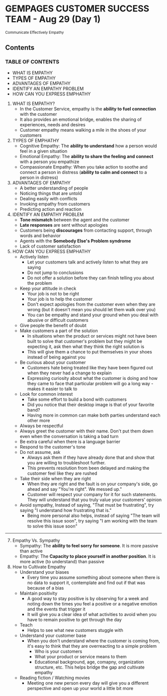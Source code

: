 # GEMPAGES CUSTOMER SUCCESS TEAM - Aug 29 (Day 1)
<small>Communicate Effectively Empathy</small>

## Contents

### TABLE OF CONTENTS
- WHAT IS EMPATHY
- TYPES OF EMPATHY
- ADVANTAGES OF EMPATHY
- IDENTIFY AN EMPATHY PROBLEM
- HOW CAN YOU EXPRESS EMPHATHY

1. WHAT IS EMPATHY?
   - In the Customer Service, empathy is the **ability to fuel connection** with the customer
   - It also provides an emotional bridge, enables the sharing of experiences, needs and desires
   - Customer empathy means walking a mile in the shoes of your customers
2. TYPES OF EMPHATHY
   - Cognitive Empathy: The **ability to understand** how a person would feel in a given situation
   - Emotional Empathy: The **ability to share the feeling and connect** with a person you empathize
   - Compassionate Empathy: When you take action to soothe and connect a person in distress (**ability to calm and connect** to a person in distress)
3. ADVANTAGES OF EMPATHY
   - A better understanding of people
   - Noticing things that are untold
   - Dealing easily with conflicts
   - Invoking empathy from customers
   - Predicting action and reaction
5. IDENTIFY AN EMPATHY PROBLEM
   - **Tone mismatch** between the agent and the customer
   - **Late responses** are sent without apologies
   - Customers being **discourages** from contacting support, through words and behavior
   - Agents with the **Somebody Else's Problem syndrome**
   - Lack of customer satisfaction
6. HOW CAN YOU EXPRESS EMPHATHY
   - Actively listen
     - Let your customers talk and actively listen to what they are saying
     - Do not jump to conclusions
     - Do not offer a solution before they can finish telling you about the problem
   - Keep your attitude in check
     - Your job is not to be right
     - Your job is to help the customer
     - Don't expect apologies from the customer even when they are wrong (but it doesn't mean you should let them walk over you)
     - You can be empathy and stand your ground when you deal with abusive or difficult customers
   - Give people the benefit of doubt
   - Make customers a part of the solution
     - In situations when the product or services might not have been built to solve that customer's problem but they might be expecting it, ask then what they think the right solution is
     - This will give them a chance to put themselves in your shoes instead of being against you
   - Be curious about your customer
     - Customers hate being treated like they have been figured out when they never had a change to explain
     - Expressing curiosity about what the customer is doing and how they came to face that particular problem will go a long way - makes it easier to talk to
   - Look for common interest
     - Take some effort to build a bond with customers
     - Did you notice that their desktop image is that of your favorite band?
     - Having more in common can make both parties understand each other more
   - Always be respectful
   - Always greet the customer with their name. Don't put them down even when the conversation is taking a bad turn
   - Be extra careful when there is a language barrier
   - Respond to the customer's tone
   - Do not assume, ask
     - Always ask them if they have already done that and show that you are willing to troubleshoot further.
     - This prevents resolution from been delayed and making the customer feel like they are rushed
   - Take their side when they are right
     - When they are right and the fault is on your company's side, go ahead and say "You're right". We messed up."
     - Customer will respect your company for it for such statements. They will understand that you truly value your customers' opinion
   - Avoid sympathy, Instead of saying, "That must be frustrating", try saying "I understand how frustrating that is."
     - Being more personal also helps, instead of saying "The team will resolve this issue soon", try saying "I am working with the team to solve this issue soon"

---

7. Empathy Vs. Sympathy
   - Sympathy: The **ability to feel sorry for someone**. It is more passive than active
   - Empathy: The **Capacity to place yourself in another position**. It is more active (to understand) than passive
8. How to Cultivate Empathy
   - Understand your biases
     - Every time you assume something about someone when there is no data to support it, contemplate and find out if that was because of a bias
   - Maintain positivity
     - A good way to stay positive is by observing for a week and noting down the times you feel a positive or a negative emotion and the events that trigger it
     - It will give you a clear idea of what activities to avoid when you have to remain positive to get through the day
   - Teach
     - Helps to see what new customers stuggle with
   - Understand your customer base
     - When you don't understand where the customer is coming from, it's easy to think that they are overreacting to a simple problem
       - Who is your customers
       - What your product or service means to them
       - Educational background, age, comapny, organization structure, etc.
     This helps bridge the gap and cultivate empathy
   - Reading fiction / Watching movies
     - Meeting one new person every day will give you a different perspective and open up your world a little bit more
